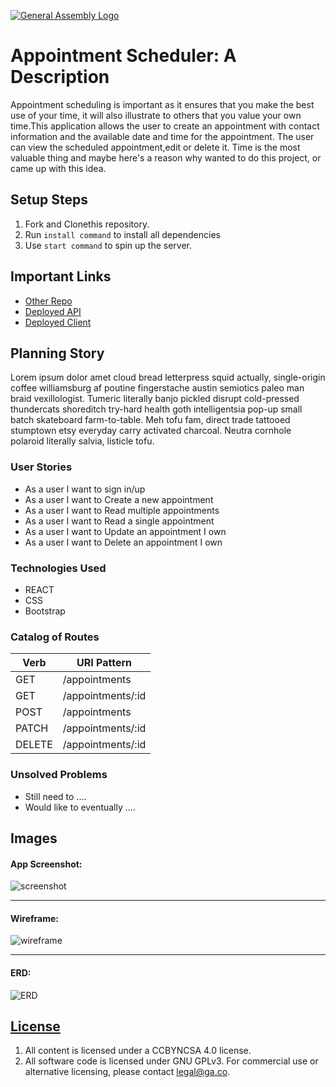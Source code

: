 [![General Assembly Logo](https://camo.githubusercontent.com/1a91b05b8f4d44b5bbfb83abac2b0996d8e26c92/687474703a2f2f692e696d6775722e636f6d2f6b6538555354712e706e67)](https://generalassemb.ly/education/web-development-immersive)

# Appointment Scheduler: A Description

 Appointment scheduling is important as it ensures that you make the best use of your time, it will also illustrate to others that you value your own time.This application allows the user to create an appointment with contact information and the available date and time for the appointment. The user can view the scheduled appointment,edit or delete it. Time is the most valuable thing and maybe here's a reason why wanted to do this project, or came up with this idea.


## Setup Steps

1.  Fork and Clonethis repository.
1.  Run `install command` to install all dependencies
1.  Use `start command` to spin up the server.

## Important Links

-   [Other Repo](www.link.com)
-   [Deployed API](www.link.com)
-   [Deployed Client](www.link.com)

## Planning Story

Lorem ipsum dolor amet cloud bread letterpress squid actually, single-origin coffee williamsburg af poutine fingerstache austin semiotics paleo man braid vexillologist. Tumeric literally banjo pickled disrupt cold-pressed thundercats shoreditch try-hard health goth intelligentsia pop-up small batch skateboard farm-to-table. Meh tofu fam, direct trade tattooed stumptown etsy everyday carry activated charcoal. Neutra cornhole polaroid literally salvia, listicle tofu.

### User Stories

-   As a user I want to sign in/up
-   As a user I want to Create a new appointment
-   As a user I want to Read multiple appointments
-   As a user I want to Read a single appointment
-   As a user I want to Update an appointment I own
-   As a user I want to Delete an appointment I own

### Technologies Used

-   REACT
-   CSS
-   Bootstrap


### Catalog of Routes

Verb         |	URI Pattern
------------ | -------------
GET | /appointments
GET | /appointments/:id
POST | /appointments
PATCH | /appointments/:id
DELETE | /appointments/:id

### Unsolved Problems

-   Still need to ....
-   Would like to eventually ....

## Images

#### App Screenshot:
![screenshot](https://imgur.com/8zIX9Qy)

---

#### Wireframe:
![wireframe](https://imgur.com/txjctuA)

---

#### ERD:
![ERD](https://imgur.com/a/QSTTnp5)

## [License](LICENSE)

1.  All content is licensed under a CC­BY­NC­SA 4.0 license.
1.  All software code is licensed under GNU GPLv3. For commercial use or
    alternative licensing, please contact legal@ga.co.
